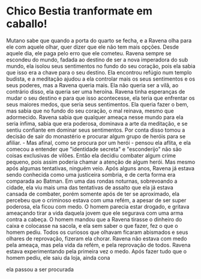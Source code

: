 # Chico Bestia tranformate em caballo!

Mutano sabe que quando a porta do quarto se fecha, e a Ravena olha para ele com aquele olhar, quer dizer que ele não tem mais opções. Desde aquele dia, ele paga pelo erro que ele cometeu.
Ravena sempre se escondeu do mundo, fadada ao destino de ser a nova imperadora do sub mundo, ela isolou seus sentimentos no fundo do seu coração, pois ela sabia que isso era a chave para o seu destino.
Ela encontrou refúgio num templo budista, e a meditação ajudou a ela controlar mais os seus sentimentos e os seus poderes, mas a Ravena queria mais. Ela não queria ser a vilã, ao contrário disso, ela queria ser uma heroína.
Ravena tinha esperanças de mudar o seu destino e para que isso acontecesse, ela teria que enfrentar os seus maiores medos, que seria seus sentimentos. Ela queria fazer o bem, mas sabia que no fundo do seu coração, o mal reinava, mesmo que adormecido.
Ravena sabia que qualquer ameaça nesse mundo para ela seria ínfima, sabia que era poderosa, dominava a arte da meditação, e se sentiu confiante em dominar seus sentimentos. Por conta disso tomou a decisão de sair do monastério e procurar algum grupo de heróis para se afiliar. - Mas afinal, como se procura por um herói - pensou ela aflita, e ela comecou a entender que "identidade secreta" e "esconderijo" não são coisas exclusivas de vilões.
Então ela decidiu combater algum crime pequeno, pois assim poderia chamar a atenção de algum herói. Mas mesmo após algumas tentativas, ninguém veio. Após alguns anos, Ravena já estava sendo conhecida como uma justiceira sombria, e de certa forma era comparada ao Batman.
Em uma das rondas noturnas, sobrevoando a cidade, ela viu mais uma das tentativas de assalto que ela já estava cansada de combater, porém somente após de ter se aproximado, ela percebeu que o criminoso estava com uma refém, a apesar de ser super poderosa, ela ficou com medo.
O homem parecia estar drogado, e gritava ameaçando tirar a vida daquela jovem que ele segurava com uma arma contra a cabeça. O homem mandou que a Ravena tirasse o dinheiro do caixa e colocasse na sacola, e ela sem saber o que fazer, fez o que o homem pediu. Todos os curiosos que olhavam ficaram abismados e seus olhares de reprovação, fizeram ela chorar.
Ravena não estava com medo pela ameaça, mas pela vida da refém, e pela reprovação de todos. Ravena estava experimentando pela primeira vez o medo.
Após fazer tudo que o homem pediu, ele saiu da loja, ainda cona

ela passou a ser procurada
